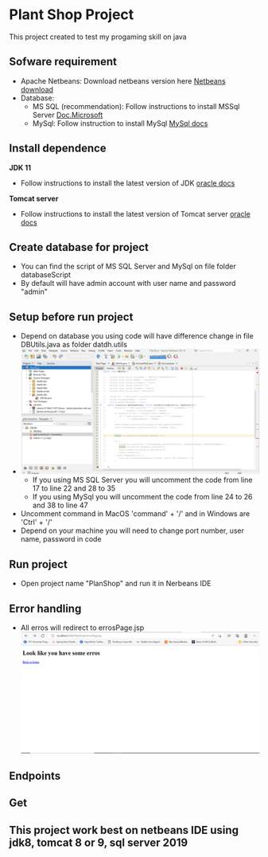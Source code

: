 ﻿# Plant Shop Project
 
 This project created to test my progaming skill on java
 
 ## Sofware requirement
 - Apache Netbeans: Download netbeans version here [Netbeans download](https://netbeans.apache.org/download/index.html)
 - Database: 
   * MS SQL (recommendation): Follow instructions to install MSSql Server [Doc.Microsoft](https://docs.microsoft.com/en-us/sql/ssms/download-sql-server-management-studio-ssms?view=sql-server-ver16)
   *  MySql: Follow instruction to install MySql [MySql docs](https://dev.mysql.com/doc/mysql-installation-excerpt/5.7/en/)
 
 ## Install dependence 
 
**JDK 11**
 - Follow instructions to install the latest version of JDK [oracle docs](https://docs.oracle.com/en/java/javase/11/install/overview-jdk-installation.html#GUID-8677A77F-231A-40F7-98B9-1FD0B48C346A)
 
 **Tomcat server**
 - Follow instructions to install the latest version of Tomcat server [oracle docs](https://docs.oracle.com/cd/E40518_01/studio.310/studio_install/src/tidi_studio_tomcat_install_tomcat_deploy_dependencies.html)

## Create database for project
- You can find the script of MS SQL Server and MySql on file folder databaseScript
- By default will have admin account with user name and password "admin" 

## Setup before run project
- Depend on database you using code will have difference change in file DBUtils.java as folder datdh.utils
- ![DBUtils code](https://github.com/noname163/prj-project/blob/main/gitImg/Screenshot%20(41).png)
  - If you using MS SQL Server you will uncomment the code from line 17 to line 22 and 28 to 35
  - If you using MySql you will uncomment the code from line 24 to 26 and 38 to line 47
- Uncomment command in MacOS 'command' + '/' and in Windows are 'Ctrl' + '/'
- Depend on your machine you will need to change port number, user name, password in code
## Run project 
- Open project name "PlanShop" and run it in Nerbeans IDE  
## Error handling
- All erros will redirect to errosPage.jsp
![Erros Page](https://github.com/noname163/prj-project/blob/main/gitImg/Screenshot%20(42).png)
## Endpoints

## Get
## This project work best on netbeans IDE using jdk8, tomcat 8 or 9, sql server 2019
